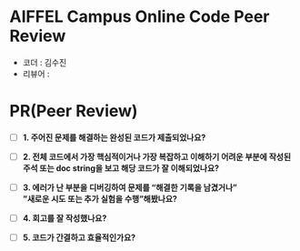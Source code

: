 # AIFFEL Campus Online Code Peer Review
- 코더 : 김수진
- 리뷰어 : 

# PR(Peer Review)
- [ ]  **1. 주어진 문제를 해결하는 완성된 코드가 제출되었나요?**    


- [ ]  **2. 전체 코드에서 가장 핵심적이거나 가장 복잡하고 이해하기 어려운 부분에 작성된 
주석 또는 doc string을 보고 해당 코드가 잘 이해되었나요?**  
 
        
- [ ]  **3. 에러가 난 부분을 디버깅하여 문제를 “해결한 기록을 남겼거나”   
”새로운 시도 또는 추가 실험을 수행”해봤나요?**  

        
- [ ]  **4. 회고를 잘 작성했나요?**    
 
    
        
- [ ]  **5. 코드가 간결하고 효율적인가요?**  
